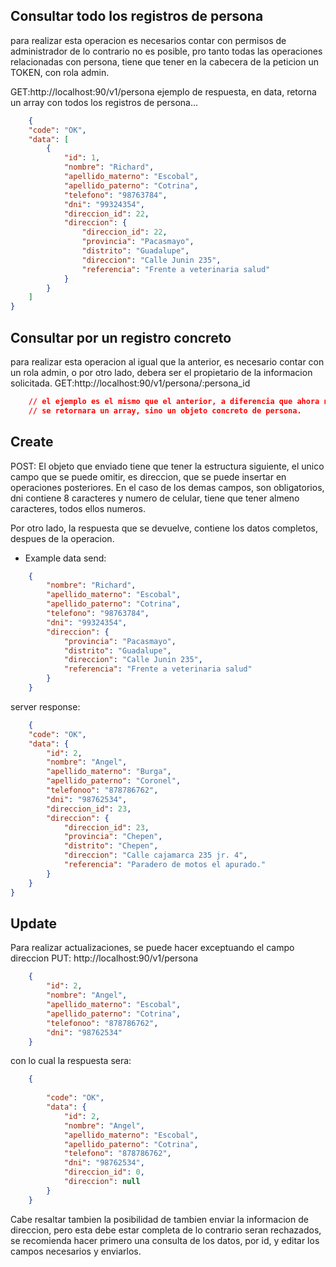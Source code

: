 ## Consultar todo los registros de persona
para realizar esta operacion es necesarios 
contar con permisos de administrador de lo contrario no es posible,
pro tanto todas las operaciones relacionadas con persona, tiene que 
tener en la cabecera de la peticion un TOKEN, con rola admin.

GET:http://localhost:90/v1/persona
ejemplo de respuesta, en data, retorna un array con todos los registros de persona...
```json
    {
    "code": "OK",
    "data": [
        {
            "id": 1,
            "nombre": "Richard",
            "apellido_materno": "Escobal",
            "apellido_paterno": "Cotrina",
            "telefono": "98763784",
            "dni": "99324354",
            "direccion_id": 22,
            "direccion": {
                "direccion_id": 22,
                "provincia": "Pacasmayo",
                "distrito": "Guadalupe",
                "direccion": "Calle Junin 235",
                "referencia": "Frente a veterinaria salud"
            }
        }
    ]
}
```
## Consultar por un registro concreto
para realizar esta operacion al igual que la anterior, es necesario contar 
con un rola admin, o por otro lado, debera ser el propietario de la informacion
solicitada.
GET:http://localhost:90/v1/persona/:persona_id

```json
    // el ejemplo es el mismo que el anterior, a diferencia que ahora no 
    // se retornara un array, sino un objeto concreto de persona. 
```

## Create 
POST: 
El objeto que enviado tiene que tener la estructura siguiente,
el unico campo que se puede omitir, es direccion, que se puede insertar en
operaciones posteriores. En el caso de los demas campos, son obligatorios, 
dni contiene 8 caracteres y numero de celular, tiene que tener almeno caracteres,
todos ellos numeros.

Por otro lado, la respuesta que se devuelve, contiene los datos completos, despues de la operacion.

* Example
data send:
```json
    {  
        "nombre": "Richard",
        "apellido_materno": "Escobal",
        "apellido_paterno": "Cotrina",
        "telefono": "98763784",
        "dni": "99324354",
        "direccion": {
            "provincia": "Pacasmayo",
            "distrito": "Guadalupe",
            "direccion": "Calle Junin 235",
            "referencia": "Frente a veterinaria salud"
        }    
    }
```

server response:
```json
    {
    "code": "OK",
    "data": {
        "id": 2,
        "nombre": "Angel",
        "apellido_materno": "Burga",
        "apellido_paterno": "Coronel",
        "telefonoo": "878786762",
        "dni": "98762534",
        "direccion_id": 23,
        "direccion": {
            "direccion_id": 23,
            "provincia": "Chepen",
            "distrito": "Chepen",
            "direccion": "Calle cajamarca 235 jr. 4",
            "referencia": "Paradero de motos el apurado."
        }
    }
}
```

## Update
Para realizar actualizaciones, se puede hacer exceptuando el campo direccion
PUT: http://localhost:90/v1/persona
```json
    {
        "id": 2,
        "nombre": "Angel",
        "apellido_materno": "Escobal",
        "apellido_paterno": "Cotrina",
        "telefonoo": "878786762",
        "dni": "98762534"
    }
```
con lo cual la respuesta sera:

```json
    {
        
        "code": "OK",
        "data": {
            "id": 2,
            "nombre": "Angel",
            "apellido_materno": "Escobal",
            "apellido_paterno": "Cotrina",
            "telefono": "878786762",
            "dni": "98762534",
            "direccion_id": 0,
            "direccion": null
        }
    }  
```

Cabe resaltar tambien la posibilidad de tambien enviar la informacion de direccion,
pero esta debe estar completa de lo contrario seran rechazados, se recomienda hacer primero una consulta de los datos, por id, y editar los campos necesarios y enviarlos. 